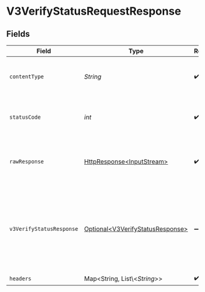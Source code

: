 # V3VerifyStatusRequestResponse


## Fields

| Field                                                                                                                           | Type                                                                                                                            | Required                                                                                                                        | Description                                                                                                                     | Example                                                                                                                         |
| ------------------------------------------------------------------------------------------------------------------------------- | ------------------------------------------------------------------------------------------------------------------------------- | ------------------------------------------------------------------------------------------------------------------------------- | ------------------------------------------------------------------------------------------------------------------------------- | ------------------------------------------------------------------------------------------------------------------------------- |
| `contentType`                                                                                                                   | *String*                                                                                                                        | :heavy_check_mark:                                                                                                              | HTTP response content type for this operation                                                                                   |                                                                                                                                 |
| `statusCode`                                                                                                                    | *int*                                                                                                                           | :heavy_check_mark:                                                                                                              | HTTP response status code for this operation                                                                                    |                                                                                                                                 |
| `rawResponse`                                                                                                                   | [HttpResponse\<InputStream>](https://docs.oracle.com/en/java/javase/11/docs/api/java.net.http/java/net/http/HttpResponse.html)  | :heavy_check_mark:                                                                                                              | Raw HTTP response; suitable for custom response parsing                                                                         |                                                                                                                                 |
| `v3VerifyStatusResponse`                                                                                                        | [Optional\<V3VerifyStatusResponse>](../../models/components/V3VerifyStatusResponse.md)                                          | :heavy_minus_sign:                                                                                                              | Successful Request                                                                                                              | {<br/>"identityId": "498ce2a7-a7c1-48aa-8bd3-77621f780919",<br/>"success": "true",<br/>"possessionResult": "true",<br/>"verifyResult": "true"<br/>} |
| `headers`                                                                                                                       | Map\<String, List\\<*String*>>                                                                                                  | :heavy_check_mark:                                                                                                              | N/A                                                                                                                             |                                                                                                                                 |